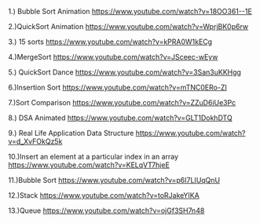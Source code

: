 1.) Bubble Sort Animation
    https://www.youtube.com/watch?v=18OO361--1E

2.)QuickSort Animation
    https://www.youtube.com/watch?v=WprjBK0p6rw

3.) 15 sorts
https://www.youtube.com/watch?v=kPRA0W1kECg

4.)MergeSort
https://www.youtube.com/watch?v=JSceec-wEyw

5.) QuickSort Dance
https://www.youtube.com/watch?v=3San3uKKHgg

6.)Insertion Sort
https://www.youtube.com/watch?v=mTNC0ERo-ZI

7.)Sort Comparison
https://www.youtube.com/watch?v=ZZuD6iUe3Pc

8.) DSA Animated
https://www.youtube.com/watch?v=GLT1DokhDTQ

9.) Real Life Application Data Structure
https://www.youtube.com/watch?v=d_XvFOkQz5k

10.)Insert an element at a particular index in an array
https://www.youtube.com/watch?v=KELqVT7hjeE

11.)Bubble Sort 
https://www.youtube.com/watch?v=p6I7LIUqQnU

12.)Stack
https://www.youtube.com/watch?v=toRJakeYIKA

13.)Queue
https://www.youtube.com/watch?v=ojGf3SH7n48
